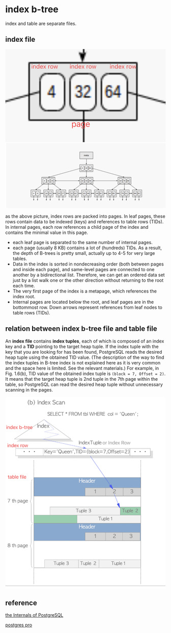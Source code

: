 # index b-tree

index and table are separate files.

## index file

![37](../../../Image/database/37.png)
![36](../../../Image/database/36.png)

as the above picture, index rows are packed into pages. In leaf pages, these rows contain data to be indexed (keys) and references to table rows (TIDs). In internal pages, each row references a child page of the index and contains the minimal value in this page.

* each leaf page is separated to the same number of internal pages.
* each page (usually 8 KB) contains a lot of (hundreds) TIDs. As a result, the depth of B-trees is pretty small, actually up to 4-5 for very large tables.
* Data in the index is sorted in nondecreasing order (both between pages and inside each page), and same-level pages are connected to one another by a bidirectional list. Therefore, we can get an ordered data set just by a list walk one or the other direction without returning to the root each time.
* The very first page of the index is a metapage, which references the index root.
* Internal pages are located below the root, and leaf pages are in the bottommost row. Down arrows represent references from leaf nodes to table rows (TIDs).

## relation between index b-tree file and table file

An **index file** contains **index tuples**, each of which is composed of an index key and a **TID** pointing to the target heap tuple. If the index tuple with the key that you are looking for has been found, PostgreSQL reads the desired heap tuple using the obtained TID value. (The description of the way to find the index tuples in B-tree index is not explained here as it is very common and the space here is limited. See the relevant materials.) For example, in Fig. 1.6(b), TID value of the obtained index tuple is `(block = 7, Offset = 2)`. It means that the target heap tuple is 2nd tuple in the 7th page within the table, so PostgreSQL can read the desired heap tuple without unnecessary scanning in the pages.

![35](../../../Image/database/35.png)

## reference

[the Internals of PostgreSQL](https://www.interdb.jp/pg/pgsql01.html)

[postgres pro](https://postgrespro.com/blog/pgsql/4161516)